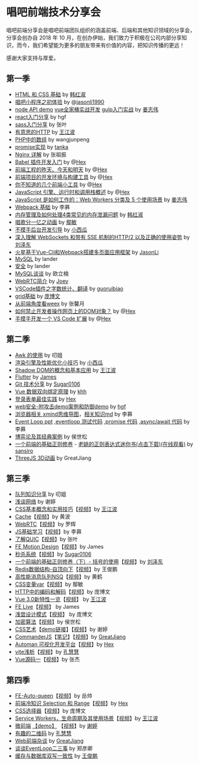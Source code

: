 # 唱吧前端技术分享会

唱吧前端分享会是唱吧前端团队组织的涵盖前端、后端和其他知识领域的分享会，分享会创办自 2018 年 10 月，在创办伊始，我们致力于积极在公司内部分享知识，而今，我们希望能为更多的朋友带来有价值的内容，把知识传播的更远！

感谢大家支持与厚爱。

## 第一季

* [HTML 和 CSS 基础](https://changbafe.github.io/presentation/archive_ppt/CSS%E5%9F%BA%E7%A1%80%20-%20%E5%A3%B0%E4%BA%AB.html) by [韩红淑](https://github.com/miss0401)
* [唱吧小程序之初体验](https://github.com/ChangbaFE/presentation/blob/master/miniprogram_ppt/index.html) by @[jasonli1990](https://github.com/JasonLi1990)
* [node API demo](https://github.com/greatjiang/node-cors-demo) [vue全家桶实战开发](https://github.com/greatjiang/system-jiang) [gulp入门实战](https://github.com/greatjiang/gulp-demo) by [姜志伟](https://github.com/greatjiang)
* [react入门分享](https://github.com/ChangbaFE/presentation/tree/master/static_ppt/react) by hgf
* [sass入门分享](https://github.com/ChangbaFE/presentation/tree/master/static_ppt/sass) by 张叶
* [有意思的HTTP](https://github.com/CongratulateWE/NoteBook/issues/7#issue-403103844) by [王江波](https://github.com/CongratulateWE)
* [PHP中的数组](https://github.com/ChangbaFE/presentation/tree/master/static_ppt/array_in_php) by wangjunpeng
* [promise实现](https://juejin.im/post/5caf147af265da035d0c698a) by [tanka](https://github.com/Tankas)
* [Nginx 详解](https://github.com/ChangbaFE/presentation/tree/master/static_ppt/nginx.ppt) by 张祖振
* [Babel 插件开发入门](https://hex-ci.github.io/presentation/babel-plugin.html) by @[Hex](https://github.com/hex-ci)
* [前端工程的昨天、今天和明天](https://hex-ci.github.io/presentation/web-history.html) by @[Hex](https://github.com/hex-ci)
* [前端项目的开发环境与构建工具](https://hex-ci.github.io/presentation/changba-tools.html) by @[Hex](https://github.com/hex-ci)
* [你不知道的几个前端小工具](https://hex-ci.github.io/presentation/fe-tools.html) by @[Hex](https://github.com/hex-ci)
* [JavaScript 引擎、运行时和调用栈概述](https://hex-ci.github.io/presentation/engine-runtime-call-stack.html) by @[Hex](https://github.com/hex-ci)
* [JavaScript 是如何工作的：Web Workers 分类及 5 个使用场景](https://github.com/greatjiang/webworkers-note) by [姜志伟](https://github.com/greatjiang)
* [Webpack 基础](https://github.com/ChangbaFE/presentation/blob/master/static_ppt/webpack.md) by 李奡
* [内存管理及如何处理4类常见的内存泄漏问题](https://changbafe.github.io/presentation/archive_ppt/%E5%86%85%E5%AD%98%E7%AE%A1%E7%90%86%E5%8F%8A%E5%A6%82%E4%BD%95%E5%A4%84%E7%90%86%204%20%E7%B1%BB%E5%B8%B8%E8%A7%81%E7%9A%84%E5%86%85%E5%AD%98%E6%B3%84%E6%BC%8F%E9%97%AE%E9%A2%98%20-%20%E5%A3%B0%E4%BA%AB.html) by [韩红淑](https://github.com/miss0401)
* [唱歌分一亿之动画](https://changbafe.github.io/presentation/archive_ppt/%E5%94%B1%E6%AD%8C%E5%88%86%E4%B8%80%E4%BA%BF%20-%20%E5%A3%B0%E4%BA%AB.html) by [鄢敏](https://github.com/littlemonsterAmy)
* [不摸手后台开发引导](https://changbafe.github.io/presentation/archive_ppt/%E4%B8%8D%E6%91%B8%E6%89%8B%E5%90%8E%E5%8F%B0%E5%BC%80%E5%8F%91%E5%BC%95%E5%AF%BC%20-%20%E5%A3%B0%E4%BA%AB.html) by [小西瓜](https://github.com/limengli9011)
* [深入理解 WebSockets 和带有 SSE 机制的HTTP/2 以及正确的使用姿势](https://changbafe.github.io/presentation/archive_ppt/%E6%B7%B1%E5%85%A5%E7%90%86%E8%A7%A3%20WebSockets%20%E5%92%8C%E5%B8%A6%E6%9C%89%20SSE%20%E6%9C%BA%E5%88%B6%E7%9A%84HTTP_2%20%E4%BB%A5%E5%8F%8A%E6%AD%A3%E7%A1%AE%E7%9A%84%E4%BD%BF%E7%94%A8%E5%A7%BF%E5%8A%BF%20-%20%E5%A3%B0%E4%BA%AB.html) by [刘泽东](https://github.com/sansiro-me)
* [火星基于Vue-Cli和Webpack搭建多页面应用框架](https://github.com/ChangbaFE/mars-multipages-seed) by [JasonLi](https://github.com/JasonLi1990)
* [MySQL](https://github.com/ChangbaFE/presentation/blob/master/static_ppt/mysql.pdf) by lander
* [安全](https://changbafe.github.io/presentation/archive_ppt/web%E5%AE%89%E5%85%A8%20-%20%E5%A3%B0%E4%BA%AB.html) by lander
* [MySQL谈谈](https://github.com/ouqq235/study/blob/master/mysql%E6%B5%85%E8%B0%88.md) by 欧立楠
* [WebRTC简介](https://github.com/ChangbaFE/presentation/blob/master/static_ppt/WebRTC%E7%AE%80%E4%BB%8B.key) by [Joey](https://github.com/qiaoxueshi/)
* [VSCode插件之字数统计、翻译](https://github.com/ChangbaFE/presentation/blob/master/static_ppt/wordcount.md) by [guoruibiao](https://github.com/guoruibiao)
* [grid基础](https://changbafe.github.io/presentation/archive_ppt/display_grid%E5%9F%BA%E7%A1%80%20-%20%E5%A3%B0%E4%BA%AB.html) by [庞博文](https://github.com/Y-ZZZzmzZZZ-H)
* [从前端角度看weex](https://changbafe.github.io/presentation/archive_ppt/%E4%BB%8E%E5%89%8D%E7%AB%AF%E8%A7%92%E5%BA%A6%E7%9C%8Bweex%20-%20%E5%A3%B0%E4%BA%AB.html) by 张馨月
* [如何禁止开发者操作网页上的DOM对象？](https://changbafe.github.io/presentation/archive_ppt/%E5%A6%82%E4%BD%95%E7%A6%81%E6%AD%A2%E5%BC%80%E5%8F%91%E8%80%85%E6%93%8D%E4%BD%9C%E7%BD%91%E9%A1%B5%E4%B8%8A%E7%9A%84DOM%E5%AF%B9%E8%B1%A1%EF%BC%9F%20-%20%E5%A3%B0%E4%BA%AB.html) by @[Hex](https://github.com/hex-ci)
* [手摸手开发一个 VS Code 扩展](https://changbafe.github.io/presentation/archive_ppt/%E6%89%8B%E6%91%B8%E6%89%8B%E5%BC%80%E5%8F%91%E4%B8%80%E4%B8%AA%20VScode%20%E6%89%A9%E5%B1%95%20-%20%E5%A3%B0%E4%BA%AB.html) by @[Hex](https://github.com/hex-ci)

## 第二季

* [Awk 的使用](https://github.com/ChangbaFE/presentation/blob/master/static_ppt/awk.pptx) by 叨姐
* [渲染引擎及性能优化小技巧](https://github.com/ChangbaFE/presentation/blob/master/static_ppt/渲染引擎及性能优化小技巧.pptx) by [小西瓜](https://github.com/limengli9011)
* [Shadow DOM的概念和基本应用](https://changbafe.github.io/presentation/archive_ppt/Shadow%20DOM%20-%20%E5%A3%B0%E4%BA%AB.html) by [王江波](https://github.com/CongratulateWE)
* [Flutter](https://github.com/ChangbaFE/presentation/blob/master/static_ppt/Flutter.pptx) by [James](https://github.com/orgs/ChangbaFE/people/yueshuai1992)
* [Git 技术分享](https://github.com/ChangbaFE/presentation/blob/master/static_ppt/%E6%8A%80%E6%9C%AF%E5%88%86%E4%BA%AB%20Git.key) by [Sugar0106](https://github.com/Sugar0106)
* [Vue 数据双向绑定原理](https://github.com/ChangbaFE/presentation/blob/master/static_ppt/vue%E6%95%B0%E6%8D%AE%E5%8F%8C%E5%90%91%E7%BB%91%E5%AE%9A%E5%8E%9F%E7%90%86.pptx) by [khh](https://github.com/khh8023lyf)
* [登录表单最佳实践](https://hex-ci.github.io/presentation/sign-in-form-best-practices.html) by [Hex](https://github.com/hex-ci)
* [web安全-附攻击demo案例和防御demo](https://changbafe.github.io/presentation/archive_ppt/web%E5%AE%89%E5%85%A8(hgf)%20-%20%E5%A3%B0%E4%BA%AB.html) by [hgf](https://github.com/hangfgithub)
* [浏览器相关 xmind思维导图](https://github.com/ChangbaFE/presentation/blob/master/static_ppt/%E6%B5%8F%E8%A7%88%E5%99%A8%E7%9B%B8%E5%85%B3.xmind)，[相关知识md](https://github.com/somewhereonlyweknow/learn-space/blob/master/load-test/README.md) by 李奡
* [Event Loop ppt](https://changbafe.github.io/presentation/archive_ppt/Event%20loop%20-%20%E5%A3%B0%E4%BA%AB.html) ,[eventloop 测试代码](https://github.com/somewhereonlyweknow/learn-space/tree/master/event-loop) ,[promise 代码](https://github.com/somewhereonlyweknow/learn-space/tree/master/promise) ,[async/await 代码](https://github.com/somewhereonlyweknow/learn-space/tree/master/async-await) by 李奡
* [博弈论及其经典案例](https://github.com/air-3/1-byl-cb) by 侯世松
* [一个前端的基础正则修养](https://changbafe.github.io/presentation/archive_ppt/%E4%B8%80%E4%B8%AA%E5%89%8D%E7%AB%AF%E7%9A%84%E5%9F%BA%E7%A1%80%E6%AD%A3%E5%88%99%E4%BF%AE%E5%85%BB%20-%20%E5%A3%B0%E4%BA%AB.html) - [老姚的正则表达式迷你书(点击下载)](https://github.com/qdlaoyao/js-regex-mini-book)[(在线观看)](https://github.com/sansiro-me/daily-notes/blob/master/%E6%AD%A3%E5%88%99%E8%A1%A8%E8%BE%BE%E5%BC%8F/JavaScript%E6%AD%A3%E5%88%99%E8%A1%A8%E8%BE%BE%E5%BC%8F%E8%BF%B7%E4%BD%A0%E4%B9%A6---%E8%80%81%E5%A7%9A.pdf) by [sansiro](https://github.com/sansiro-me)
* [ThreeJS 3D动画](https://github.com/greatjiang/threejs_study) by GreatJiang

## 第三季

* [队列知识分享](https://github.com/ChangbaFE/presentation/blob/master/static_ppt/%E9%98%9F%E5%88%97%E7%9F%A5%E8%AF%86%E5%88%86%E4%BA%AB.ppt) by 叨姐
* [浅谈网络](https://github.com/xietingcindy/ppt/blob/main/%E6%B5%85%E8%B0%88%E7%BD%91%E7%BB%9C.pptx) by 谢婷
* [CSS基本概念和实用技巧](https://changbafe.github.io/presentation/archive_ppt/CSS%E4%BB%8E%E5%85%A5%E9%97%A8%E5%88%B0%E6%94%BE%E5%BC%83%26nbsp%3B%20-%20%E5%A3%B0%E4%BA%AB.html)【[视频](https://www.bilibili.com/video/BV1PD4y1977p)】by [王江波](https://github.com/CongratulateWE)
* [Cache](https://github.com/ChangbaFE/presentation/blob/master/static_ppt/cache.pptx)【[视频](https://www.bilibili.com/video/BV1ZV411y7LQ/)】by 黄波
* [WebRTC](https://github.com/ChangbaFE/presentation/blob/master/static_ppt/webrtc.pptx)【[视频](https://www.bilibili.com/video/BV1yr4y1w7vy/)】by 罗辉
* [JS基础学习](https://github.com/somewhereonlyweknow/learn-space/tree/master/js-learn)【[视频](https://www.bilibili.com/video/BV11K411G7m8/)】by 李奡
* [了解QUIC](https://github.com/ChangbaFE/presentation/blob/master/static_ppt/quic.pptx)【[视频](https://www.bilibili.com/video/BV1fr4y1F7BD/)】by 张叶
* [FE Motion Design](https://github.com/ChangbaFE/presentation/blob/master/static_ppt/FEMotionDesign.pptx)【[视频](https://www.bilibili.com/video/BV1uy4y1q7ik/)】by James
* [秒杀系统](https://github.com/ChangbaFE/presentation/blob/master/static_ppt/%E7%A7%92%E6%9D%80%E7%B3%BB%E7%BB%9F.key)【[视频](https://www.bilibili.com/video/BV1KA411s7hW/)】by [Sugar0106](https://github.com/Suagr0106)
* [一个前端的基础正则修养（下）- 括号的使用](/static_ppt/正则表达式中括号的使用.md)【[视频](https://www.bilibili.com/video/BV18A411s7Zd/)】by [刘泽东](https://github.com/haskr)
* [Redis数据结构-自顶向下](/static_ppt/Redis数据结构-自顶向下.pptx)【[视频](https://www.bilibili.com/video/BV1DT4y1M7LT/)】by 王俊鹏
* [高性能消息队列NSQ](/static_ppt/高性能消息队列NSQ.pptx)【[视频](https://www.bilibili.com/video/BV1Po4y1Z7oT/)】by 黄鹤
* [CSS变量var](https://changbafe.github.io/presentation/archive_ppt/CSS%E5%8F%98%E9%87%8F%20var%20-%20%E5%A3%B0%E4%BA%AB.html)【[视频](https://www.bilibili.com/video/BV1bi4y1c7eU/)】by 鄢敏
* [HTTP中的编码和解码](https://changbafe.github.io/presentation/archive_ppt/HTTP%E4%B8%AD%E7%9A%84%E7%BC%96%E7%A0%81%E5%92%8C%E8%A7%A3%E7%A0%81%20-%20%E5%A3%B0%E4%BA%AB.html)【[视频](https://www.bilibili.com/video/BV1Bh411y7Hm/)】by 庞博文
* [Vue 3.0新特性一览](https://changbafe.github.io/presentation/archive_ppt/Vue%203.0%20%E6%B5%85%E5%B0%9D%20-%20%E5%A3%B0%E4%BA%AB.html)【[视频](https://www.bilibili.com/video/BV155411P7hW/)】 by [王江波](https://github.com/CongratulateWE)
* [FE Live](https://github.com/ChangbaFE/presentation/blob/master/static_ppt/FE-Live.pptx)【[视频](https://www.bilibili.com/video/BV1jb4y1Q75j/)】 by James
* [浅尝设计模式](https://changbafe.github.io/presentation/archive_ppt/%E8%AE%BE%E8%AE%A1%E6%A8%A1%E5%BC%8F-%E5%B7%A5%E7%A8%8B%E6%A8%A1%E5%BC%8F%20-%20%E5%A3%B0%E4%BA%AB.html)【[视频](https://www.bilibili.com/video/BV19Z4y1c7Xk/)】 by 庞博文
* [加密算法](https://github.com/ChangbaFE/presentation/blob/master/static_ppt/%E5%8A%A0%E5%AF%86%E7%AE%97%E6%B3%95.pptx)【[视频](https://www.bilibili.com/video/BV1xK4y1P7Bs/)】by 侯世松
* [CSS艺术](https://github.com/xietingcindy/ppt/blob/main/css%E8%89%BA%E6%9C%AF.pptx)【[demo链接](https://github.com/xietingcindy/ppt/tree/main/demo)】【[视频](https://www.bilibili.com/video/BV1r64y127Cg/)】by 谢婷
* [CommanderJS](https://changbafe.github.io/presentation/archive_ppt/CommanderJS%20-%20%E5%A3%B0%E4%BA%AB.html)【[笔记](https://github.com/greatjiang/commander-note)】【[视频](https://www.bilibili.com/video/BV1Y64y127DC/)】by [GreatJiang](https://github.com/greatjiang)
* [Automan 可视化开发平台](https://hex-ci.github.io/presentation/automan.html)【[视频](https://www.bilibili.com/video/BV1wg41137f8/)】by [Hex](https://github.com/hex-ci)
* [vite浅析](https://github.com/ChangbaFE/presentation/blob/master/static_ppt/vite%E6%B5%85%E6%9E%90.ppt)【[视频](https://www.bilibili.com/video/BV1LP4y1b7bs/)】by [孔慧慧](https://github.com/KongHuihui-CAD)
* [Vue源码一](https://github.com/ChangbaFE/presentation/blob/master/static_ppt/vue源码（一）.pptx)【[视频](https://www.bilibili.com/video/BV1fu411d7CN/)】by 张杰

## 第四季

* [FE-Auto-queen](https://github.com/ChangbaFE/presentation/blob/master/static_ppt/fe-auto-queen.pptx)【[视频](https://www.bilibili.com/video/BV1KF411Y7dv/)】by 岳帅
* [前端冷知识 Selection 和 Range](https://hex-ci.github.io/presentation/selection-range.html)【[视频](https://www.bilibili.com/video/BV1Qq4y1r7Zf/)】by [Hex](https://github.com/hex-ci)
* [CSS选择器](https://github.com/ChangbaFE/presentation/blob/master/static_ppt/css-%E9%80%89%E6%8B%A9%E5%99%A8.pptx)【[视频](https://www.bilibili.com/video/BV1iQ4y1m7KA/)】by 庞博文
* [Service Workers，生命周期及其使用场景](https://github.com/ChangbaFE/presentation/tree/master/static_ppt/service-workers)【[视频](https://www.bilibili.com/video/BV1v34y1Z7QA/)】by [王江波](https://github.com/CongratulateWE)
* [微前端](https://github.com/xietingcindy/ppt/blob/main/%E5%BE%AE%E5%89%8D%E7%AB%AF-11.12.pptx) [【demo】](https://github.com/xietingcindy/ppt/tree/main/qiankun) 【[视频](https://www.bilibili.com/video/BV1Xi4y1d7TB)】by [谢婷](https://github.com/xietingcindy)
* [有趣的二维码](https://github.com/ChangbaFE/presentation/blob/master/static_ppt/%E6%9C%89%E8%B6%A3%E7%9A%84%E4%BA%8C%E7%BB%B4%E7%A0%81.pptx.zip) by [孔慧慧](https://github.com/KongHuihui-CAD)
* [Web前端杂谈](https://github.com/greatjiang/web-talk) by [GreatJiang](https://github.com/greatjiang)
* [谈谈EventLoop二三事](https://github.com/ChangbaFE/presentation/tree/master/static_ppt/谈谈EventLoop的二三事.key) by 郑彦卿
* [缓存与数据库双写一致性](https://github.com/ChangbaFE/presentation/blob/master/static_ppt/%E7%BC%93%E5%AD%98%E4%B8%8E%E6%95%B0%E6%8D%AE%E5%BA%93%E5%8F%8C%E5%86%99%E4%B8%80%E8%87%B4%E6%80%A7.pptx) by [王俊鹏](https://github.com/malayanhuigang)
